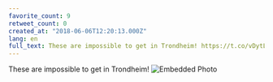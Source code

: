 ```yaml
---
favorite_count: 9
retweet_count: 0
created_at: "2018-06-06T12:20:13.000Z"
lang: en
full_text: These are impossible to get in Trondheim! https://t.co/vDytL4CbL0
---
```


These are impossible to get in Trondheim!
![Embedded Photo](https://twitter-media-coderbyheart.s3.eu-north-1.amazonaws.com/1004337159401295878-DfAfT9DW0AAuLPu.jpg)
